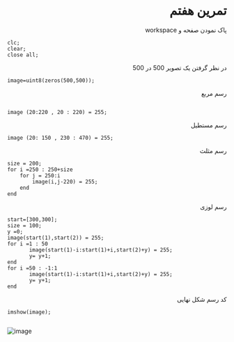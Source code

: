 
<div dir = "rtl">
    <h1> تمرین هفتم </h1>
</div>

<div dir="rtl">
پاک نمودن صفحه و workspace
</br>

</div>


````
clc;
clear;
close all;
````
<div dir="rtl">
در نظر گرفتن یک تصویر 500 در 500</br>

</div>

````
image=uint8(zeros(500,500));

````
<div dir="rtl">
 رسم مربع
</div>

````

image (20:220 , 20 : 220) = 255;

````

<div dir="rtl">
 رسم مستطیل
</div>

````
image (20: 150 , 230 : 470) = 255;

````

<div dir="rtl">

رسم مثلث
</div>

````
size = 200;
for i =250 : 250+size
    for j = 250:i
        image(i,j-220) = 255;
    end
end
````

<div dir="rtl">

رسم لوزی
</div>

````
start=[300,300];
size = 100;
y =0;
image(start(1),start(2)) = 255;
for i =1 : 50
       image(start(1)-i:start(1)+i,start(2)+y) = 255;
       y= y+1;
end
for i =50 : -1:1
       image(start(1)-i:start(1)+i,start(2)+y) = 255;
       y= y+1;
end
````
<div dir="rtl">

کد رسم شکل نهایی
</div>

````
imshow(image);


````

![image](image-processing-class/excersiecs/mahlamahdi/7/assets/result.jpg)

